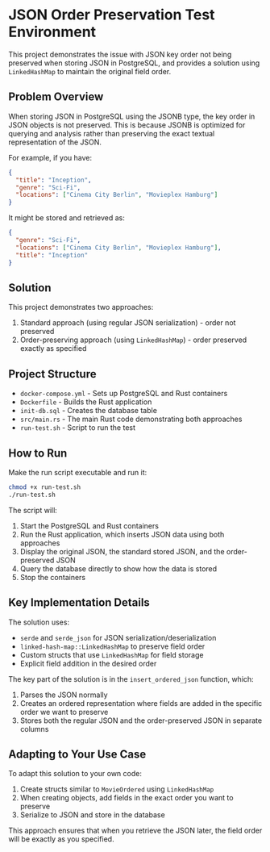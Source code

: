 # JSON Order Preservation Test Environment

This project demonstrates the issue with JSON key order not being preserved when storing JSON in PostgreSQL, and provides a solution using `LinkedHashMap` to maintain the original field order.

## Problem Overview

When storing JSON in PostgreSQL using the JSONB type, the key order in JSON objects is not preserved. This is because JSONB is optimized for querying and analysis rather than preserving the exact textual representation of the JSON.

For example, if you have:

```json
{
  "title": "Inception",
  "genre": "Sci-Fi",
  "locations": ["Cinema City Berlin", "Movieplex Hamburg"]
}
```

It might be stored and retrieved as:

```json
{
  "genre": "Sci-Fi",
  "locations": ["Cinema City Berlin", "Movieplex Hamburg"],
  "title": "Inception"
}
```

## Solution

This project demonstrates two approaches:
1. Standard approach (using regular JSON serialization) - order not preserved
2. Order-preserving approach (using `LinkedHashMap`) - order preserved exactly as specified

## Project Structure

- `docker-compose.yml` - Sets up PostgreSQL and Rust containers
- `Dockerfile` - Builds the Rust application
- `init-db.sql` - Creates the database table
- `src/main.rs` - The main Rust code demonstrating both approaches
- `run-test.sh` - Script to run the test

## How to Run

Make the run script executable and run it:

```bash
chmod +x run-test.sh
./run-test.sh
```

The script will:
1. Start the PostgreSQL and Rust containers
2. Run the Rust application, which inserts JSON data using both approaches
3. Display the original JSON, the standard stored JSON, and the order-preserved JSON
4. Query the database directly to show how the data is stored
5. Stop the containers

## Key Implementation Details

The solution uses:
- `serde` and `serde_json` for JSON serialization/deserialization
- `linked-hash-map::LinkedHashMap` to preserve field order
- Custom structs that use `LinkedHashMap` for field storage
- Explicit field addition in the desired order

The key part of the solution is in the `insert_ordered_json` function, which:
1. Parses the JSON normally
2. Creates an ordered representation where fields are added in the specific order we want to preserve
3. Stores both the regular JSON and the order-preserved JSON in separate columns

## Adapting to Your Use Case

To adapt this solution to your own code:

1. Create structs similar to `MovieOrdered` using `LinkedHashMap`
2. When creating objects, add fields in the exact order you want to preserve
3. Serialize to JSON and store in the database

This approach ensures that when you retrieve the JSON later, the field order will be exactly as you specified.
